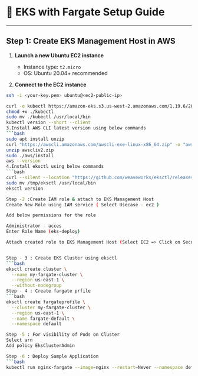 # 🚀 EKS with Fargate Setup Guide

---

##  Step 1: Create EKS Management Host in AWS

1. **Launch a new Ubuntu EC2 instance**
   - Instance type: `t2.micro`
   - OS: Ubuntu 20.04+ recommended

2. **Connect to the EC2 instance**
```bash
ssh -i <your-key.pem> ubuntu@<ec2-public-ip>
```

```bash
curl -o kubectl https://amazon-eks.s3.us-west-2.amazonaws.com/1.19.6/2021-01-05/bin/linux/amd64/kubectl
chmod +x ./kubectl
sudo mv ./kubectl /usr/local/bin
kubectl version --short --client
3.Install AWS CLI latest version using below commands
```bash
sudo apt install unzip
curl "https://awscli.amazonaws.com/awscli-exe-linux-x86_64.zip" -o "awscliv2.zip"
unzip awscliv2.zip
sudo ./aws/install
aws --version
4.Install eksctl using below commands
```bash
curl --silent --location "https://github.com/weaveworks/eksctl/releases/latest/download/eksctl_$(uname -s)_amd64.tar.gz" | tar xz -C /tmp
sudo mv /tmp/eksctl /usr/local/bin
eksctl version

Step -2 :Create IAM role & attach to EKS Management Host
Create New Role using IAM service ( Select Usecase - ec2 )

Add below permissions for the role

Administrator - acces
Enter Role Name (eks-deploy)

Attach created role to EKS Management Host (Select EC2 => Click on Security => Modify IAM Role => attach IAM role we have created)


Step - 3 : Create EKS Cluster using eksctl
```bash
eksctl create cluster \
  --name my-fargate-cluster \
  --region us-east-1 \
  --without-nodegroup
Step - 4 : Create fargate prfile
```bash
eksctl create fargateprofile \
  --cluster my-fargate-cluster \
  --region us-east-1 \
  --name fargate-default \
  --namespace default

Step -5 : For visibility of Pods on Cluster
Select arn
Add policy EksClusterAdmin

Step -6 : Deploy Sample Application
```bash
kubectl run nginx-fargate --image=nginx --restart=Never --namespace default
